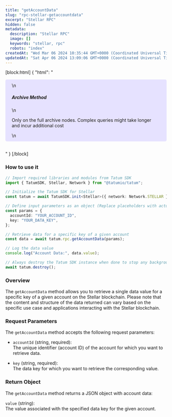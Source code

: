 ```yaml
---
title: "getAccountData"
slug: "rpc-stellar-getaccountdata"
excerpt: "Stellar RPC"
hidden: false
metadata: 
  description: "Stellar RPC"
  image: []
  keywords: "stellar, rpc"
  robots: "index"
createdAt: "Wed Mar 06 2024 10:35:44 GMT+0000 (Coordinated Universal Time)"
updatedAt: "Sat Apr 06 2024 13:09:06 GMT+0000 (Coordinated Universal Time)"
---
```

[block:html]
{
  "html": "<div style="padding: 10px 20px; border-radius: 5px; background-color: #e6e2ff; margin: 0 0 30px 0;">\n  <h5>Archive Method</h5>\n  <p>Only on the full archive nodes. Complex queries might take longer and incur additional cost</p>\n</div>"
}
[/block]


### How to use it

```typescript
// Import required libraries and modules from Tatum SDK
import { TatumSDK, Stellar, Network } from "@tatumio/tatum";

// Initialize the Tatum SDK for Stellar
const tatum = await TatumSDK.init<Stellar>({ network: Network.STELLAR });

// Define input parameters as an object (Replace placeholders with actual values and remove redundant)
const params = {
  accountId: "YOUR_ACCOUNT_ID",
  key: "YOUR_DATA_KEY",
};

// Retrieve data for a specific key of a given account
const data = await tatum.rpc.getAccountData(params);

// Log the data value
console.log("Account Data:", data.value);

// Always destroy the Tatum SDK instance when done to stop any background processes
await tatum.destroy();
```

### Overview

The `getAccountData` method allows you to retrieve a single data value for a specific key of a given account on the Stellar blockchain. Please note that the content and structure of the data returned can vary based on the specific use case and applications interacting with the Stellar blockchain.

### Request Parameters

The `getAccountData` method accepts the following request parameters:

- `accountId` (string, required):  
  The unique identifier (account ID) of the account for which you want to retrieve data.

- `key` (string, required):  
  The data key for which you want to retrieve the corresponding value.

### Return Object

The `getAccountData` method returns a JSON object with account data:

`value` (string):  
The value associated with the specified data key for the given account.

